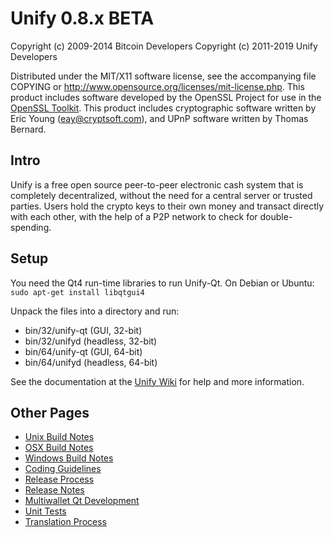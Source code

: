 Unify 0.8.x BETA
====================

Copyright (c) 2009-2014 Bitcoin Developers
Copyright (c) 2011-2019 Unify Developers

Distributed under the MIT/X11 software license, see the accompanying
file COPYING or http://www.opensource.org/licenses/mit-license.php.
This product includes software developed by the OpenSSL Project for use in the [OpenSSL Toolkit](http://www.openssl.org/). This product includes
cryptographic software written by Eric Young ([eay@cryptsoft.com](mailto:eay@cryptsoft.com)), and UPnP software written by Thomas Bernard.


Intro
---------------------
Unify is a free open source peer-to-peer electronic cash system that is
completely decentralized, without the need for a central server or trusted
parties.  Users hold the crypto keys to their own money and transact directly
with each other, with the help of a P2P network to check for double-spending.


Setup
---------------------
You need the Qt4 run-time libraries to run Unify-Qt. On Debian or Ubuntu:
	`sudo apt-get install libqtgui4`

Unpack the files into a directory and run:

- bin/32/unify-qt (GUI, 32-bit)
- bin/32/unifyd (headless, 32-bit)
- bin/64/unify-qt (GUI, 64-bit)
- bin/64/unifyd (headless, 64-bit)

See the documentation at the [Unify Wiki](http://unify.info)
for help and more information.


Other Pages
---------------------
- [Unix Build Notes](build-unix.md)
- [OSX Build Notes](build-osx.md)
- [Windows Build Notes](build-msw.md)
- [Coding Guidelines](coding.md)
- [Release Process](release-process.md)
- [Release Notes](release-notes.md)
- [Multiwallet Qt Development](multiwallet-qt.md)
- [Unit Tests](unit-tests.md)
- [Translation Process](translation_process.md)
